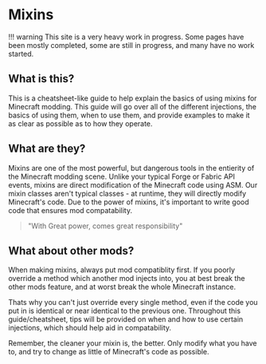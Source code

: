 # Mixins

!!! warning
    This site is a very heavy work in progress. Some pages have been mostly completed, some are still in progress, and many have no work started.

## What is this?

This is a cheatsheet-like guide to help explain the basics of using mixins for Minecraft modding. This guide will go over all of the different injections, the basics of using them, when to use them, and provide examples to make it as clear as possible as to how they operate.

## What are they?

Mixins are one of the most powerful, but dangerous tools in the entierity of the Minecraft modding scene. Unlike your typical Forge or Fabric API events, mixins are direct modification of the Minecraft code using ASM. Our mixin classes aren't typical classes - at runtime, they will directly modify Minecraft's code. Due to the power of mixins, it's important to write good code that ensures mod compatability.

> "With Great power, comes great responsibility"

## What about other mods?

When making mixins, always put mod compatiblity first. If you poorly override a method which another mod injects into, you at best break the other mods feature, and at worst break the whole Minecraft instance.

Thats why you can't just override every single method, even if the code you put in is identical or near identical to the previous one. Throughout this guide/cheatsheet, tips will be provided on when and how to use certain injections, which should help aid in compatability.

Remember, the cleaner your mixin is, the better. Only modify what you have to, and try to change as little of Minecraft's code as possible.
